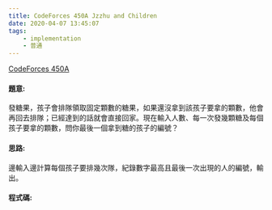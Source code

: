 ```yaml
---
title: CodeForces 450A Jzzhu and Children
date: 2020-04-07 13:45:07
tags:
    - implementation
    - 普通
---
```

[CodeForces 450A](https://codeforces.com/problemset/problem/450/A)
<!-- more -->

#### 題意:
發糖果，孩子會排隊領取固定顆數的糖果，如果還沒拿到該孩子要拿的顆數，他會再回去排隊；已經達到的話就會直接回家。現在輸入人數、每一次發幾顆糖及每個孩子要拿的顆數，問你最後一個拿到糖的孩子的編號？

#### 思路:
邊輸入邊計算每個孩子要排幾次隊，紀錄數字最高且最後一次出現的人的編號，輸出。

#### 程式碼:
<script src="https://gist.github.com/Daviswww/e01c3757ac81898aca72950dec9326d9.js"></script>